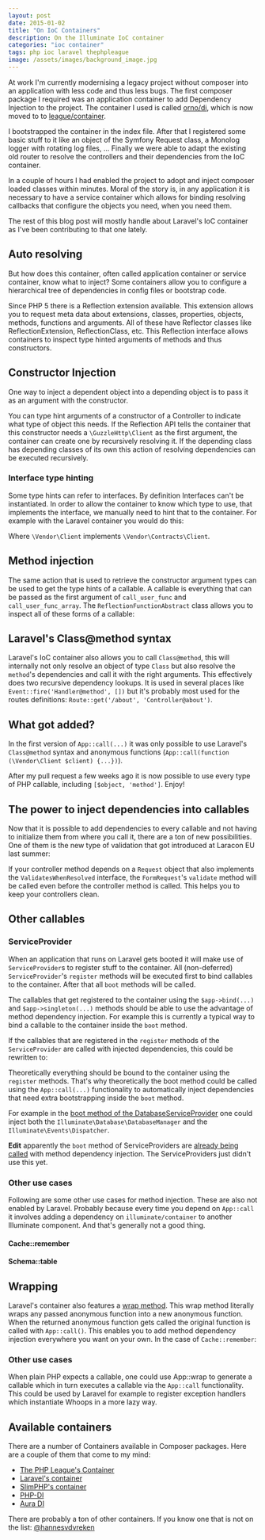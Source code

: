 ```yaml
---
layout: post
date: 2015-01-02
title: "On IoC Containers"
description: On the Illuminate IoC container
categories: "ioc container"
tags: php ioc laravel thephpleague
image: /assets/images/background_image.jpg
---
```


At work I'm currently modernising a legacy project without composer into an application with less code and thus less bugs.
The first composer package I required was an application container to add Dependency Injection to the project.
The container I used is called [orno/di](https://github.com/orno/di), which is now moved to to [league/container](https://github.com/thephpleague/container).

I bootstrapped the container in the index file. After that I registered some basic stuff to it like
an object of the Symfony Request class, a Monolog logger with rotating log files, ... Finally we were able to adapt
the existing old router to resolve the controllers and their dependencies from the IoC container.

In a couple of hours I had enabled the project to adopt and inject composer loaded classes within minutes.
Moral of the story is, in any application it is necessary to have a service container which allows for binding
resolving callbacks that configure the objects you need, when you need them.

The rest of this blog post will mostly handle about Laravel's IoC container as I've been contributing to that one lately.

## Auto resolving
But how does this container, often called application container or service container, know what to inject? Some containers allow you to
configure a hierarchical tree of dependencies in config files or bootstrap code.

Since PHP 5 there is a Reflection extension available. This extension allows you to request meta data about extensions, classes, properties, objects, methods, functions and arguments. All of these have Reflector classes like ReflectionExtension,
ReflectionClass, etc. This Reflection interface allows containers to inspect type hinted arguments of methods and thus constructors.

## Constructor Injection
One way to inject a dependent object into a depending object is to pass it as an argument with the constructor.

You can type hint arguments of a constructor of a Controller to indicate what type of object this needs.
If the Reflection API tells the container that this constructor needs a `\GuzzleHttp\Client` as the first argument, the
container can create one by recursively resolving it. If the depending class has depending classes of its own this action of
resolving dependencies can be executed recursively.

### Interface type hinting
Some type hints can refer to interfaces. By definition Interfaces can't be instantiated. In order to allow the container
to know which type to use, that implements the interface, we manually need to hint that to the container. For example
with the Laravel container you would do this:

<script src="https://gist.github.com/hannesvdvreken/4e7d90a49c498797b73f.js"></script>

Where `\Vendor\Client` implements `\Vendor\Contracts\Client`.

## Method injection
The same action that is used to retrieve the constructor argument types can be used to get the type hints of a callable.
A callable is everything that can be passed as the first argument of `call_user_func` and `call_user_func_array`.
The `ReflectionFunctionAbstract` class allows you to inspect all of these forms of a callable:

<script src="https://gist.github.com/hannesvdvreken/ea9666c659685f7c69f9.js"></script>

## Laravel's Class@method syntax
Laravel's IoC container also allows you to call `Class@method`, this will internally not only resolve an object of
type `Class` but also resolve the `method`'s dependencies and call it with the right arguments. This effectively does
two recursive dependency lookups. It is used in several places like `Event::fire('Handler@method', [])` but it's probably
most used for the routes definitions: `Route::get('/about', 'Controller@about')`.

## What got added?
In the first version of `App::call(...)` it was only possible to use Laravel's `Class@method` syntax and
anonymous functions (`App::call(function (\Vendor\Client $client) {...})`).

After my pull request a few weeks ago it is now possible to use every type of PHP callable, including `[$object, 'method']`.
Enjoy!

## The power to inject dependencies into callables
Now that it is possible to add dependencies to every callable and not having to initialize them from where you call it,
there are a ton of new possibilities. One of them is the new type of validation that got introduced at Laracon EU last summer:

If your controller method depends on a `Request` object that also implements the `ValidatesWhenResolved` interface, the
`FormRequest`'s `validate` method will be called even before the controller method is called. This helps you to
keep your controllers clean.

## Other callables

### ServiceProvider
When an application that runs on Laravel gets booted it will make use of `ServiceProvider`s to register stuff to the
container. All (non-deferred) `ServiceProvider`'s `register` methods will be executed first to bind callables to the
container. After that all `boot` methods will be called.

The callables that get registered to the container using the `$app->bind(...)` and `$app->singleton(...)` methods
should be able to use the advantage of method dependency injection. For example this is currently a typical way to bind a callable to the container inside the `boot` method.

<script src="https://gist.github.com/hannesvdvreken/0dad01f5ce541d7514d8.js"></script>

If the callables that are registered in the `register` methods of the `ServiceProvider` are called with injected dependencies, this could be rewritten to:

<script src="https://gist.github.com/hannesvdvreken/e248393cfaacb56dfff0.js"></script>

Theoretically everything should be bound to the container using the `register` methods.
That's why theoretically the boot method could be called using the `App::call(...)`
functionality to automatically inject dependencies that need extra bootstrapping inside the `boot` method.

For example in the [boot method of the DatabaseServiceProvider](https://github.com/laravel/framework/blob/e989e173252e38eb41def4d0d85241dd28ab38bd/src/Illuminate/Database/DatabaseServiceProvider.php#L16-L18)
one could inject both the `Illuminate\Database\DatabaseManager` and the `Illuminate\Events\Dispatcher`.

**Edit** apparently the `boot` method of ServiceProviders are [already being called](https://github.com/laravel/framework/blob/master/src/Illuminate/Foundation/Application.php#L560-L566) with method dependency injection. The ServiceProviders just didn't use this yet.

### Other use cases

Following are some other use cases for method injection. These are also not enabled by Laravel. Probably because
every time you depend on `App::call` it involves adding a dependency on `illuminate/container` to another Illuminate component.
And that's generally not a good thing.

#### Cache::remember

<script src="https://gist.github.com/hannesvdvreken/0535caefc11ffa83068e.js"></script>

#### Schema::table

<script src="https://gist.github.com/hannesvdvreken/372e79a9a00b20a4f900.js"></script>

## Wrapping

Laravel's container also features a [wrap method](https://github.com/laravel/framework/blob/e5e14291ad0cb1e9a1f663d7ad255aed39f8fad2/src/Illuminate/Container/Container.php#L505-L511).
This wrap method literally wraps any passed anonymous function into a new anonymous function.
When the returned anonymous function gets called the original function is called with
`App::call()`. This enables you to add method dependency injection everywhere you want on your own.
In the case of `Cache::remember`:

<script src="https://gist.github.com/hannesvdvreken/10fa1e6d37321746d55b.js"></script>

### Other use cases

When plain PHP expects a callable, one could use App::wrap to generate a callable which in turn executes a callable
via the `App::call` functionality. This could be used by Laravel for example to register exception handlers which
instantiate Whoops in a more lazy way.

<script src="https://gist.github.com/hannesvdvreken/6c16c908547a1ee5a3c2.js"></script>

## Available containers
There are a number of Containers available in Composer packages. Here are a couple of them that come to my mind:

- [The PHP League's Container](https://github.com/thephpleague/container)
- [Laravel's container](https://github.com/illuminate/container)
- [SlimPHP's container](https://github.com/codeguy/Slim/blob/master/Slim/Helper/Set.php)
- [PHP-DI](https://github.com/mnapoli/PHP-DI)
- [Aura DI](https://github.com/auraphp/Aura.Di)

There are probably a ton of other containers. If you know one that is not on the list:
[@hannesvdvreken](https://twitter.com/hannesvdvreken)
